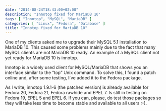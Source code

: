 ```yaml
---
date: "2014-08-24T18:43:00+02:00"
description: "Innotop fixed for MariaDB 10"
tags: [ "Innotop", "MySQL", "MariaDB" ]
categories: [ "Linux", "Fedora", "Database" ]
title: "Innotop fixed for MariaDB 10"
---
```

One of my clients asked me to upgrade their MySQL 5.1 installation to MariaDB 10. This caused some problems mainly due to the fact that many MySQL clients are not MariaDB 10 ready. An example of a MySQL client not yet ready for MariaDB 10 is innotop.

Innotop is a widely used client for MySQL/MariaDB that shows you an interface similar to the “top” Unix command. To solve this, I found a patch online and, after some testing, I’ve added it to the Fedora package.

As I write, innotop 1.9.1-6 (the patched version) is already available for Fedora 20, Fedora 21, Fedora rawhide and EPEL 7. Is still in testing on Fedora 19, EPEL 5 and EPEL 6. If you can, please, do test those packages so they will take less time to become stable and available to all users :-).
